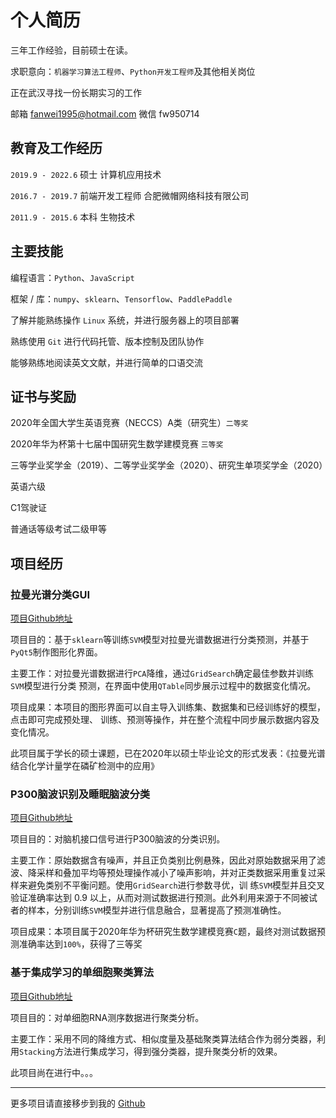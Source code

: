 # 个人简历

三年工作经验，目前硕士在读。

求职意向：`机器学习算法工程师`、`Python开发工程师`及其他相关岗位

正在武汉寻找一份长期实习的工作

邮箱 fanwei1995@hotmail.com 微信 fw950714

## 教育及工作经历

`2019.9 - 2022.6` 硕士 计算机应用技术

`2016.7 - 2019.7` 前端开发工程师 合肥微帽网络科技有限公司

`2011.9 - 2015.6` 本科 生物技术

## 主要技能

编程语言：`Python`、`JavaScript`

框架 / 库：`numpy`、`sklearn`、`Tensorflow`、`PaddlePaddle`

了解并能熟练操作 `Linux` 系统，并进行服务器上的项目部署

熟练使用 `Git` 进行代码托管、版本控制及团队协作

能够熟练地阅读英文文献，并进行简单的口语交流

## 证书与奖励

2020年全国大学生英语竞赛（NECCS）A类（研究生）`二等奖`

2020年华为杯第十七届中国研究生数学建模竞赛 `三等奖`

三等学业奖学金（2019）、二等学业奖学金（2020）、研究生单项奖学金（2020）

英语六级

C1驾驶证

普通话等级考试二级甲等

## 项目经历

### 拉曼光谱分类GUI

[项目Github地址](https://github.com/Cheereus/PyQt5-RamanSpectraClassification)

项目目的：基于`sklearn`等训练`SVM`模型对拉曼光谱数据进行分类预测，并基于`PyQt5`制作图形化界面。

主要工作：对拉曼光谱数据进行`PCA`降维，通过`GridSearch`确定最佳参数并训练`SVM`模型进行分类 预测，在界面中使用`QTable`同步展示过程中的数据变化情况。

项目成果：本项目的图形界面可以自主导入训练集、数据集和已经训练好的模型，点击即可完成预处理、 训练、预测等操作，并在整个流程中同步展示数据内容及变化情况。

此项目属于学长的硕士课题，已在2020年以硕士毕业论文的形式发表：《拉曼光谱结合化学计量学在磷矿检测中的应用》

### P300脑波识别及睡眠脑波分类

[项目Github地址](https://github.com/Cheereus/MathModel2020)

项目目的：对脑机接口信号进行P300脑波的分类识别。

主要工作：原始数据含有噪声，并且正负类别比例悬殊，因此对原始数据采用了滤波、降采样和叠加平均等预处理操作减小了噪声影响，并对正类数据采用重复过采样来避免类别不平衡问题。使用`GridSearch`进行参数寻优，训
练`SVM`模型并且交叉验证准确率达到 0.9 以上，从而对测试数据进行预测。此外利用来源于不同被试者的样本，分别训练`SVM`模型并进行信息融合，显著提高了预测准确性。

项目成果：本项目属于2020年华为杯研究生数学建模竞赛`C`题，最终对测试数据预测准确率达到`100%`，获得了三等奖

### 基于集成学习的单细胞聚类算法

[项目Github地址](https://github.com/Cheereus/EnsembleClassify)

项目目的：对单细胞RNA测序数据进行聚类分析。

主要工作：采用不同的降维方式、相似度量及基础聚类算法结合作为弱分类器，利用`Stacking`方法进行集成学习，得到强分类器，提升聚类分析的效果。

此项目尚在进行中。。。

----

更多项目请直接移步到我的 [Github](https://github.com/Cheereus)

